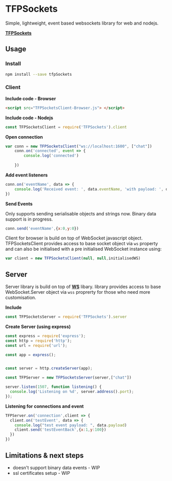 # TFPSockets
Simple, lightweight, event based websockets library for web and nodejs.

[**TFPSockets**](https://github.com/vbaicu/TFPSockets)

## Usage


### Install

```bash
npm install --save tfpSockets
```

### Client

**Include code - Browser**

```html 
<script src="TFPSocketsClient-Browser.js"> </script>
```

**Include code - Nodejs**

```javascript
const TFPSocketsClient = require('TFPSockets').client
```

**Open connection**

```javascript 
var conn = new TFPSocketsClient("ws://localhost:1600", ["chat"])
    conn.on('connected', event => {
        console.log('connected')
       
    })
```

**Add event listeners**
```javascript
conn.on('eventName', data => {
    console.log('Received event: ', data.eventName, 'with payload: ', data.payload)
})
```
**Send Events**

Only supports sending serialisable objects and strings now. 
Binary data support is in progress.

```javascript
conn.send('eventName',{x:0,y:0})
```

Client for browser is build on top of WebSocket javascript object. TFPSocketsClient provides access to base socket object via `ws` property and can also be initialised with a pre initialised WebSocket instance using: 
```javascript
var client = new TFPSocketsClient(null, null,initialisedWS)
```

## Server
Server library is build on top of [**WS**](https://github.com/websockets/ws) libary. library provides access to base WebSocket.Server object via `wss` proprerty for those who need more customisation.

**Include**

```javascript
const TFPSocketsServer = require('TFPSockets').server
```

**Create Server (using express)**

```javascript
const express = require('express');
const http = require('http');
const url = require('url');

const app = express();


const server = http.createServer(app);

const TFPServer = new TFPSocketsServer(server,["chat"])

server.listen(1507, function listening() {
  console.log('Listening on %d', server.address().port);
});
```

**Listening for connections and event**
```javascript
TFPServer.on('connection',client => {
  client.on('testEvent', data => {
    console.log("test event payload: ", data.payload)
    client.send('testEventBack',{x:1,y:100})
  })
})
```

## Limitations & next steps
* doesn't support binary data events - WIP
* ssl certificates setup - WIP

